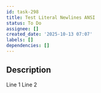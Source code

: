 ```yaml
---
id: task-298
title: Test Literal Newlines ANSI
status: To Do
assignee: []
created_date: '2025-10-13 07:07'
labels: []
dependencies: []
---
```


## Description

<!-- SECTION:DESCRIPTION:BEGIN -->
Line 1
Line 2
<!-- SECTION:DESCRIPTION:END -->
